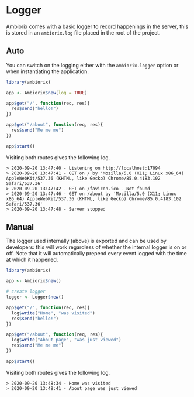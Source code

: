 # Logger

Ambiorix comes with a basic logger to record happenings in the server, this is stored in an `ambiorix.log` file placed in the root of the project.

<!-- panels:start -->
<!-- div:title-panel -->
## Auto
<!-- div:left-panel -->

You can switch on the logging either with the `ambiorix.logger` option or when instantiating the application.

```r
library(ambiorix)

app <- Ambiorix$new(log = TRUE)

app$get("/", function(req, res){
  res$send("hello!")
})

app$get("/about", function(req, res){
  res$send("Me me me")
})

app$start()
```

<!-- div:right-panel -->

Visiting both routes gives the following log.

```
> 2020-09-20 13:47:40 - Listening on http://localhost:17094
> 2020-09-20 13:47:41 - GET on / by 'Mozilla/5.0 (X11; Linux x86_64) AppleWebKit/537.36 (KHTML, like Gecko) Chrome/85.0.4183.102 Safari/537.36'
> 2020-09-20 13:47:42 - GET on /favicon.ico - Not found
> 2020-09-20 13:47:46 - GET on /about by 'Mozilla/5.0 (X11; Linux x86_64) AppleWebKit/537.36 (KHTML, like Gecko) Chrome/85.0.4183.102 Safari/537.36'
> 2020-09-20 13:47:48 - Server stopped
```

<!-- panels:end -->


<!-- panels:start -->
<!-- div:title-panel -->
## Manual
<!-- div:left-panel -->
The logger used internally (above) is exported and can be used by developers: this will work regardless of whether the internal logger is on or off. Note that it will automatically prepend every event logged with the time at which it happened.

```r
library(ambiorix)

app <- Ambiorix$new()

# create logger
logger <- Logger$new()

app$get("/", function(req, res){
  log$write("Home", "was visited")
  res$send("hello!")
})

app$get("/about", function(req, res){
  log$write("About page", "was just viewed")
  res$send("Me me me")
})

app$start()
```
<!-- div:right-panel -->
Visiting both routes gives the following log.

```
> 2020-09-20 13:48:34 - Home was visited
> 2020-09-20 13:48:41 - About page was just viewed
```
<!-- panels:end -->

